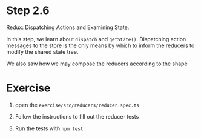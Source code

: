 # Step 2.6

Redux: Dispatching Actions and Examining State.

In this step, we learn about `dispatch` and `getState()`. Dispatching action messages to the store is the only means by which to inform the reducers to modify the shared state tree.

We also saw how we may compose the reducers according to the shape

# Exercise

1. open the `exercise/src/reducers/reducer.spec.ts`

2. Follow the instructions to fill out the reducer tests

3. Run the tests with `npm test`
